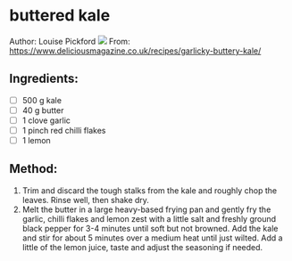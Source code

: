 # buttered kale
Author: Louise Pickford
![](buttered_kale.jpg)
From: https://www.deliciousmagazine.co.uk/recipes/garlicky-buttery-kale/
## Ingredients:
- [ ] 500 g kale
- [ ] 40 g butter
- [ ] 1 clove garlic
- [ ] 1 pinch red chilli flakes
- [ ] 1 lemon
## Method:
1. Trim and discard the tough stalks from the kale and roughly chop the leaves. Rinse well, then shake dry.
2. Melt the butter in a large heavy-based frying pan and gently fry the garlic, chilli flakes and lemon zest with a little salt and freshly ground black pepper for 3-4 minutes until soft but not browned. Add the kale and stir for about 5 minutes over a medium heat until just wilted. Add a little of the lemon juice, taste and adjust the seasoning if needed.
